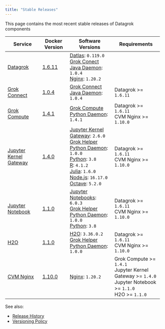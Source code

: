 ```yaml
---
title: "Stable Releases"
---
```


This page contains the most recent stable releases of Datagrok components

| Service                                                 | Docker Version                                                    | Software Versions                                                                                                                                                                                                                                                                                                                                                                                                     | Requirements                                                                                                              |
|---------------------------------------------------------|-------------------------------------------------------------------|-----------------------------------------------------------------------------------------------------------------------------------------------------------------------------------------------------------------------------------------------------------------------------------------------------------------------------------------------------------------------------------------------------------------------|---------------------------------------------------------------------------------------------------------------------------|
| [Datagrok](../infrastructure.md#datagrok-components) | [1.6.11](https://hub.docker.com/r/datagrok/datagrok)             | [Datlas](../infrastructure.md#datlas): `0.119.0` <br />  [Grok Conect Java Daemon](https://github.com/datagrok-ai/public/tree/master/connectors/grok_connect): `1.0.4` <br /> [Nginx](https://www.nginx.com/): `1.20.2`                                                                                                                                  |                                                                                                                           |
| [Grok Connect](../../../access/data-connection.md)            | [1.0.4](https://hub.docker.com/r/datagrok/grok_connect)           | [Grok Connect Java Daemon](https://github.com/datagrok-ai/public/tree/master/connectors/grok_connect): `1.0.4`                                                                                                                                                                                                                                                                                                        | Datagrok >= `1.6.11`                                                                                                      |
| [Grok Compute](../infrastructure.md#grok-compute)    | [1.4.1](https://hub.docker.com/r/datagrok/grok_compute)           | [Grok Compute Python Daemon](../infrastructure.md#grok-compute): `1.4.1`                                                                                                                                                                                                                                                                                                                                           | Datagrok >= `1.6.11` <br /> CVM Nginx >= `1.10.0`                                                                         |
| [Jupyter Kernel Gateway](../../../compute/scripting.md)       | [1.4.0](https://hub.docker.com/r/datagrok/jupyter_kernel_gateway) | [Jupyter Kernel Gateway](https://github.com/jupyter/kernel_gateway): `2.6.0` <br /> [Grok Helper Python Daemon](../infrastructure.md#grok-helper): `1.0.0` <br /> [Python](https://www.python.org): `3.8` <br /> [R](https://www.r-project.org): `4.1.2` <br /> [Julia](https://julialang.org): `1.6.0` <br /> [Node.js](https://nodejs.org): `16.17.0` <br /> [Octave](https://octave.sourceforge.io/): `5.2.0` | Datagrok >= `1.6.11` <br /> CVM Nginx >= `1.10.0`                                                                         |
| [Jupyter Notebook](../../../compute/jupyter-notebook.md)      | [1.1.0](https://hub.docker.com/r/datagrok/jupyter_notebook)       | [Jupyter Notebooks](https://jupyter.org): `6.0.3` <br /> [Grok Helper Python Daemon](../infrastructure.md#grok-helper): `1.0.0` <br /> [Python](https://www.python.org): `3.8`                                                                                                                                                                                                                                  | Datagrok >= `1.6.11` <br /> CVM Nginx >= `1.10.0`                                                                         |
| [H2O](../infrastructure.md#h2o)                      | [1.1.0](https://hub.docker.com/r/datagrok/h2o)                    | [H2O](https://www.h2o.ai/products/h2o/): `3.36.0.2` <br /> [Grok Helper Python Daemon](../infrastructure.md#grok-helper): `1.0.0`                                                                                                                                                                                                                                                                                  | Datagrok >= `1.6.11` <br /> CVM Nginx >= `1.10.0`                                                                         |
| [CVM Nginx](../infrastructure.md#load-balancer)      | [1.10.0](https://hub.docker.com/r/datagrok/cvm_nginx)             | [Nginx](https://www.nginx.com/): `1.20.2`                                                                                                                                                                                                                                                                                                                                                                             | Grok Compute >= `1.4.1` <br /> Jupyter Kernel Gateway >= `1.4.0` <br /> Jupyter Notebook >= `1.1.0` <br /> H2O >= `1.1.0` |

See also:

* [Release History](release-history.md)
* [Versioning Policy](versioning-policy.md)
